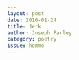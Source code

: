 ```yaml
---
layout: post 
date: 2016-01-24
title: Jerk
author: Joseph Farley
category: poetry
issue: homme
---
```

